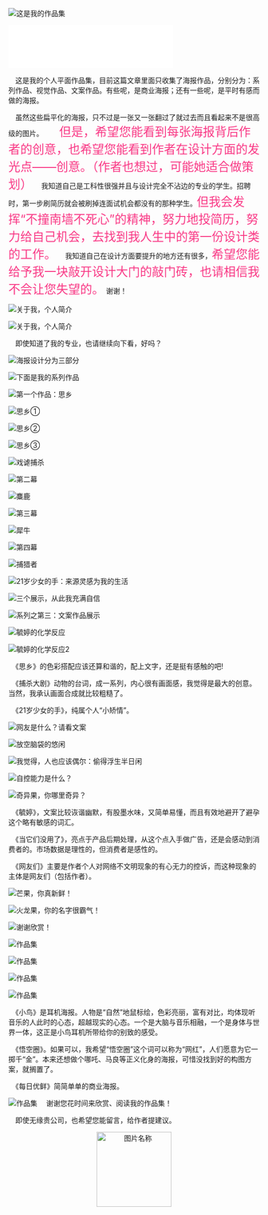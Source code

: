 ![这是我的作品集](/img/1.jpg)

<iframe frameborder="no" border="0" marginwidth="0" marginheight="0" width=330 height=86 src="//music.163.com/outchain/player?type=2&id=5276811&auto=1&height=66"></iframe>

　这是我的个人平面作品集，目前这篇文章里面只收集了海报作品，分别分为：系列作品、视觉作品、文案作品。有些呢，是商业海报；还有一些呢，是平时有感而做的海报。

　虽然这些扁平化的海报，只不过是一张又一张翻过了就过去而且看起来不是很高级的图片。
　　<font color=#F93A86 size=5>但是，希望您能看到每张海报背后作者的创意，也希望您能看到作者在设计方面的发光点——创意。（作者也想过，可能她适合做策划）</font>
　我知道自己是工科性很强并且与设计完全不沾边的专业的学生。招聘时，第一步刷简历就会被刷掉连面试机会都没有的那种学生。<font color=#F93A86 size=5>但我会发挥“不撞南墙不死心”的精神，努力地投简历，努力给自己机会，去找到我人生中的第一份设计类的工作。</font>
　我知道自己在设计方面要提升的地方还有很多，<font color=#F93A86 size=5>希望您能给予我一块敲开设计大门的敲门砖，也请相信我不会让您失望的。</font>
谢谢！

![关于我，个人简介](/img/2.jpg)

![关于我，个人简介](/img/3.jpg)

　即使知道了我的专业，也请继续向下看，好吗？

![海报设计分为三部分](/img/4.jpg)

![下面是我的系列作品](/img/5.jpg)

![第一个作品：思乡](/img/6.jpg)

![思乡①](/img/7.jpg)

![思乡②](/img/8.jpg)

![思乡③](/img/9.jpg)

![戏谑捕杀](/img/10.jpg)

![第二幕](/img/12.jpg)

![麋鹿](/img/13.jpg)

![第三幕](/img/14.jpg)

![犀牛](/img/15.jpg)

![第四幕](/img/16.jpg)

![捕猎者](/img/17.jpg)

![21岁少女的手：来源灵感为我的生活](/img/18.jpg)

![三个展示，从此我充满自信](/img/19.jpg)

![系列之第三：文案作品展示](/img/20.jpg)

![毓婷的化学反应](/img/21.jpg)

![毓婷的化学反应2](/img/22.jpg)

　《思乡》的色彩搭配应该还算和谐的，配上文字，还是挺有感触的吧!

　《捕杀大剧》动物的台词，成一系列，内心很有画面感，我觉得是最大的创意。当然，我承认画面合成就比较粗糙了。

　《21岁少女的手》，纯属个人“小矫情”。

![网友是什么？请看文案](/img/23.jpg)

![放空脑袋的悠闲](/img/24.jpg)

![我觉得，人也应该偶尔：偷得浮生半日闲](/img/25.jpg)

![自控能力是什么？](/img/26.jpg)


![奇异果，你哪里奇异？](/img/27.jpg)

　《毓婷》，文案比较诙谐幽默，有股墨水味，又简单易懂，而且有效地避开了避孕这个略有敏感的词汇。


　《当它们没用了》，亮点于产品后期处理，从这个点入手做广告，还是会感动到消费者的。市场数据是理性的，但消费者是感性的。

　《网友们》主要是作者个人对网络不文明现象的有心无力的控诉，而这种现象的主体是网友们（包括作者）。

![芒果，你真新鲜！](/img/28.jpg)

![火龙果，你的名字很霸气！](/img/29.jpg)

![谢谢欣赏！](/img/30.jpg)

![作品集](/img/31.jpg)

![作品集](/img/32.jpg)

![作品集](/img/33.jpg)

![作品集](/img/34.jpg)

　《小鸟》是耳机海报。人物是“自然”地鼠标绘，色彩亮丽，富有对比，均体现听音乐的人此时的心态，超越现实的心态。一个是大脑与音乐相融，一个是身体与世界一体，这正是小鸟耳机所带给你的别致的感受。

　《悟空圈》。如果可以，我希望“悟空圈”这个词可以称为“网红”，人们愿意为它一掷千“金”。本来还想做个哪吒、马良等正义化身的海报，可惜没找到好的构图方案，就搁置了。

　《每日优鲜》简简单单的商业海报。

![作品集](/img/35.jpg)
　谢谢您花时间来欣赏、阅读我的作品集！

　即使无缘贵公司，也希望您能留言，给作者提建议。

 <div  align="center"><img src="/img/36.gif" width = "150" height = "150" alt="图片名称" align=center /></div>
